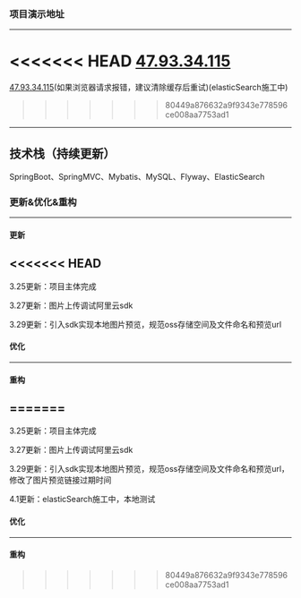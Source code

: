 ### 项目演示地址

---
<<<<<<< HEAD
[47.93.34.115](http://47.93.34.115 "47.93.34.115")
=======

[47.93.34.115](http://47.93.34.115 "47.93.34.115")(如果浏览器请求报错，建议清除缓存后重试)(elasticSearch施工中)
>>>>>>> 80449a876632a9f9343e778596ce008aa7753ad1
---

## 技术栈（持续更新）

SpringBoot、SpringMVC、Mybatis、MySQL、Flyway、ElasticSearch

### 更新&优化&重构

---

#### 更新

<<<<<<< HEAD
---

3.25更新：项目主体完成

3.27更新：图片上传调试阿里云sdk

3.29更新：引入sdk实现本地图片预览，规范oss存储空间及文件命名和预览url

#### 优化

---
#### 重构
=======
---

3.25更新：项目主体完成

3.27更新：图片上传调试阿里云sdk

3.29更新：引入sdk实现本地图片预览，规范oss存储空间及文件命名和预览url，修改了图片预览链接过期时间

4.1更新：elasticSearch施工中，本地测试

#### 优化

---

#### 重构
>>>>>>> 80449a876632a9f9343e778596ce008aa7753ad1
